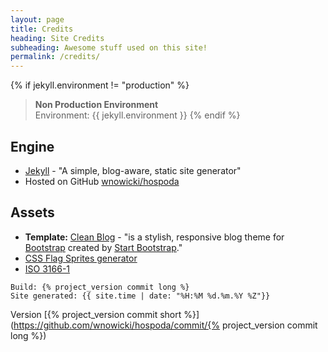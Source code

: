 ```yaml
---
layout: page
title: Credits
heading: Site Credits
subheading: Awesome stuff used on this site!
permalink: /credits/
---
```


{% if jekyll.environment != "production" %}
> **Non Production Environment**  
> Environment: {{ jekyll.environment }}
{% endif %}

## Engine

- [Jekyll](http://jekyllrb.com/) - "A simple, blog-aware, static site generator"
- Hosted on GitHub [wnowicki/hospoda](https://github.com/wnowicki/hospoda)

## Assets

- **Template:** [Clean Blog](https://github.com/StartBootstrap/startbootstrap-clean-blog-jekyll) - "is a stylish, responsive blog theme for [Bootstrap](http://getbootstrap.com/) created by [Start Bootstrap](http://startbootstrap.com/)."
- [CSS Flag Sprites generator](https://www.flag-sprites.com/ "Country flags in single CSS sprite")
- [ISO 3166-1](https://en.wikipedia.org/wiki/ISO_3166-1_alpha-2)

```plain
Build: {% project_version commit long %}
Site generated: {{ site.time | date: "%H:%M %d.%m.%Y %Z"}}
```

Version [{% project_version commit short %}](https://github.com/wnowicki/hospoda/commit/{% project_version commit long %})
